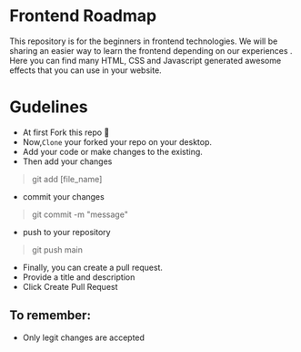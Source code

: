# Frontend Roadmap
This repository is for the beginners in frontend technologies. We will be sharing an easier way to learn the frontend depending on our experiences .
Here you can find many HTML, CSS and Javascript generated awesome effects that you can use in your website.
# Gudelines
- At first Fork this repo :fork_and_knife:
- Now,`Clone` your forked your repo on your desktop.
- Add your code or make changes to the existing.
- Then add your changes
>git add [file_name]
- commit your changes
>git commit -m "message"
- push to your repository
>git push main
- Finally, you can create a pull request.
- Provide a title and description
- Click Create Pull Request
## To remember:
- Only legit changes are accepted
